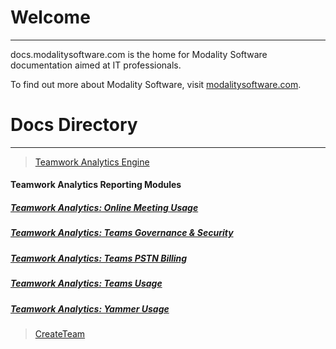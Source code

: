 # Welcome
---

docs.modalitysoftware.com is the home for Modality Software documentation aimed at IT professionals.

To find out more about Modality Software, visit [modalitysoftware.com](https://www.modalitysoftware.com).

# Docs Directory
---

>[Teamwork Analytics Engine](twa/README.md)

#### Teamwork Analytics Reporting Modules

##### [Teamwork Analytics: Online Meeting Usage](twa/ModalityOnlineMeetingUsage.md)

##### [Teamwork Analytics: Teams Governance & Security](twa/ModalityTeamsGovernanceAndSecurity.md)

##### [Teamwork Analytics: Teams PSTN Billing](twa/ModalityPSTNBilling.md)

##### [Teamwork Analytics: Teams Usage](twa/ModalityTeamsUsage.md)

##### [Teamwork Analytics: Yammer Usage](twa/ModalityYammerUsage.md)

>[CreateTeam](createTeam/README.md)

